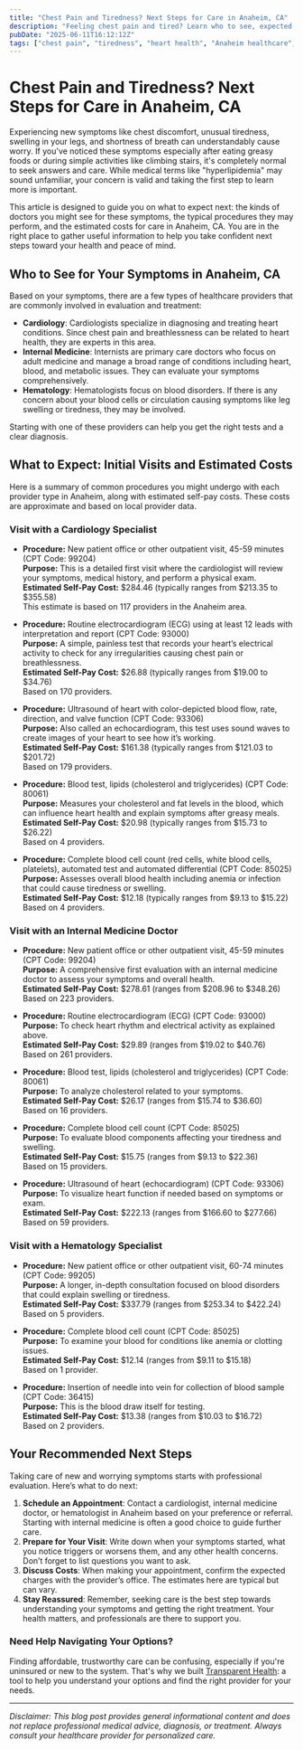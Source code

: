 ```yaml
---
title: "Chest Pain and Tiredness? Next Steps for Care in Anaheim, CA"
description: "Feeling chest pain and tired? Learn who to see, expected costs, and how to take action for your health in Anaheim."
pubDate: "2025-06-11T16:12:12Z"
tags: ["chest pain", "tiredness", "heart health", "Anaheim healthcare", "cardiology", "internal medicine", "hematology"]
---
```


# Chest Pain and Tiredness? Next Steps for Care in Anaheim, CA

Experiencing new symptoms like chest discomfort, unusual tiredness, swelling in your legs, and shortness of breath can understandably cause worry. If you've noticed these symptoms especially after eating greasy foods or during simple activities like climbing stairs, it's completely normal to seek answers and care. While medical terms like "hyperlipidemia" may sound unfamiliar, your concern is valid and taking the first step to learn more is important.

This article is designed to guide you on what to expect next: the kinds of doctors you might see for these symptoms, the typical procedures they may perform, and the estimated costs for care in Anaheim, CA. You are in the right place to gather useful information to help you take confident next steps toward your health and peace of mind.

## Who to See for Your Symptoms in Anaheim, CA

Based on your symptoms, there are a few types of healthcare providers that are commonly involved in evaluation and treatment:

- **Cardiology**: Cardiologists specialize in diagnosing and treating heart conditions. Since chest pain and breathlessness can be related to heart health, they are experts in this area.
- **Internal Medicine**: Internists are primary care doctors who focus on adult medicine and manage a broad range of conditions including heart, blood, and metabolic issues. They can evaluate your symptoms comprehensively.
- **Hematology**: Hematologists focus on blood disorders. If there is any concern about your blood cells or circulation causing symptoms like leg swelling or tiredness, they may be involved.

Starting with one of these providers can help you get the right tests and a clear diagnosis.

## What to Expect: Initial Visits and Estimated Costs

Here is a summary of common procedures you might undergo with each provider type in Anaheim, along with estimated self-pay costs. These costs are approximate and based on local provider data.

### Visit with a Cardiology Specialist

- **Procedure:** New patient office or other outpatient visit, 45-59 minutes (CPT Code: 99204)  
  **Purpose:** This is a detailed first visit where the cardiologist will review your symptoms, medical history, and perform a physical exam.  
  **Estimated Self-Pay Cost:** $284.46 (typically ranges from $213.35 to $355.58)  
  This estimate is based on 117 providers in the Anaheim area.

- **Procedure:** Routine electrocardiogram (ECG) using at least 12 leads with interpretation and report (CPT Code: 93000)  
  **Purpose:** A simple, painless test that records your heart’s electrical activity to check for any irregularities causing chest pain or breathlessness.  
  **Estimated Self-Pay Cost:** $26.88 (typically ranges from $19.00 to $34.76)  
  Based on 170 providers.

- **Procedure:** Ultrasound of heart with color-depicted blood flow, rate, direction, and valve function (CPT Code: 93306)  
  **Purpose:** Also called an echocardiogram, this test uses sound waves to create images of your heart to see how it’s working.  
  **Estimated Self-Pay Cost:** $161.38 (typically ranges from $121.03 to $201.72)  
  Based on 179 providers.

- **Procedure:** Blood test, lipids (cholesterol and triglycerides) (CPT Code: 80061)  
  **Purpose:** Measures your cholesterol and fat levels in the blood, which can influence heart health and explain symptoms after greasy meals.  
  **Estimated Self-Pay Cost:** $20.98 (typically ranges from $15.73 to $26.22)  
  Based on 4 providers.

- **Procedure:** Complete blood cell count (red cells, white blood cells, platelets), automated test and automated differential (CPT Code: 85025)  
  **Purpose:** Assesses overall blood health including anemia or infection that could cause tiredness or swelling.  
  **Estimated Self-Pay Cost:** $12.18 (typically ranges from $9.13 to $15.22)  
  Based on 4 providers.

### Visit with an Internal Medicine Doctor

- **Procedure:** New patient office or other outpatient visit, 45-59 minutes (CPT Code: 99204)  
  **Purpose:** A comprehensive first evaluation with an internal medicine doctor to assess your symptoms and overall health.  
  **Estimated Self-Pay Cost:** $278.61 (ranges from $208.96 to $348.26)  
  Based on 223 providers.

- **Procedure:** Routine electrocardiogram (ECG) (CPT Code: 93000)  
  **Purpose:** To check heart rhythm and electrical activity as explained above.  
  **Estimated Self-Pay Cost:** $29.89 (ranges from $19.02 to $40.76)  
  Based on 261 providers.

- **Procedure:** Blood test, lipids (cholesterol and triglycerides) (CPT Code: 80061)  
  **Purpose:** To analyze cholesterol related to your symptoms.  
  **Estimated Self-Pay Cost:** $26.17 (ranges from $15.74 to $36.60)  
  Based on 16 providers.

- **Procedure:** Complete blood cell count (CPT Code: 85025)  
  **Purpose:** To evaluate blood components affecting your tiredness and swelling.  
  **Estimated Self-Pay Cost:** $15.75 (ranges from $9.13 to $22.36)  
  Based on 15 providers.

- **Procedure:** Ultrasound of heart (echocardiogram) (CPT Code: 93306)  
  **Purpose:** To visualize heart function if needed based on symptoms or exam.  
  **Estimated Self-Pay Cost:** $222.13 (ranges from $166.60 to $277.66)  
  Based on 59 providers.

### Visit with a Hematology Specialist

- **Procedure:** New patient office or other outpatient visit, 60-74 minutes (CPT Code: 99205)  
  **Purpose:** A longer, in-depth consultation focused on blood disorders that could explain swelling or tiredness.  
  **Estimated Self-Pay Cost:** $337.79 (ranges from $253.34 to $422.24)  
  Based on 5 providers.

- **Procedure:** Complete blood cell count (CPT Code: 85025)  
  **Purpose:** To examine your blood for conditions like anemia or clotting issues.  
  **Estimated Self-Pay Cost:** $12.14 (ranges from $9.11 to $15.18)  
  Based on 1 provider.

- **Procedure:** Insertion of needle into vein for collection of blood sample (CPT Code: 36415)  
  **Purpose:** This is the blood draw itself for testing.  
  **Estimated Self-Pay Cost:** $13.38 (ranges from $10.03 to $16.72)  
  Based on 2 providers.

## Your Recommended Next Steps

Taking care of new and worrying symptoms starts with professional evaluation. Here’s what to do next:

1. **Schedule an Appointment**: Contact a cardiologist, internal medicine doctor, or hematologist in Anaheim based on your preference or referral. Starting with internal medicine is often a good choice to guide further care.
2. **Prepare for Your Visit**: Write down when your symptoms started, what you notice triggers or worsens them, and any other health concerns. Don’t forget to list questions you want to ask.
3. **Discuss Costs**: When making your appointment, confirm the expected charges with the provider’s office. The estimates here are typical but can vary.
4. **Stay Reassured**: Remember, seeking care is the best step towards understanding your symptoms and getting the right treatment. Your health matters, and professionals are there to support you.

### Need Help Navigating Your Options?

Finding affordable, trustworthy care can be confusing, especially if you're uninsured or new to the system. That's why we built [Transparent Health](https://transparenthealth.ai): a tool to help you understand your options and find the right provider for your needs. 

---

*Disclaimer: This blog post provides general informational content and does not replace professional medical advice, diagnosis, or treatment. Always consult your healthcare provider for personalized care.*
